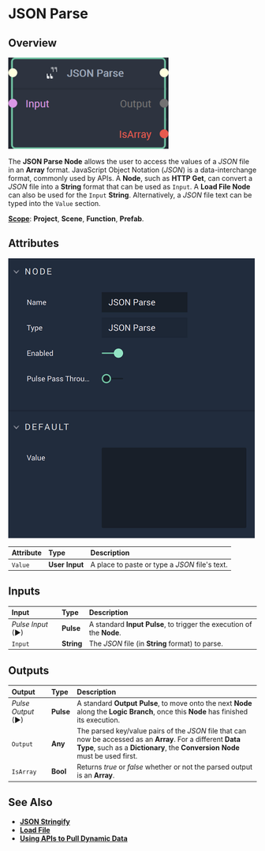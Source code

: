 # JSON Parse

## Overview

![The JSON Parse Node.](../../.gitbook/assets/jsonparsenode20241.png)

The **JSON Parse Node** allows the user to access the values of a _JSON_ file in an **Array** format. JavaScript Object Notation \(_JSON_\) is a data-interchange format, commonly used by APIs. A **Node**, such as **HTTP Get**, can convert a _JSON_ file into a **String** format that can be used as `Input`. A **Load File Node** can also be used for the `Input` **String**. Alternatively, a _JSON_ file text can be typed into the `Value` section.

[**Scope**](../overview.md#scopes): **Project**, **Scene**, **Function**, **Prefab**.

## Attributes

![The JSON Parse Node Attributes.](../../.gitbook/assets/jsonparseattributes.png)

| Attribute | Type | Description |
| :--- | :--- | :--- |
| `Value` | **User Input** | A place to paste or type a _JSON_ file's text. |

## Inputs

| Input | Type | Description |
| :--- | :--- | :--- |
| _Pulse Input_ \(►\) | **Pulse** | A standard **Input Pulse**, to trigger the execution of the **Node**. |
| `Input` | **String** | The _JSON_ file \(in **String** format\) to parse. |

## Outputs

| Output | Type | Description |
| :--- | :--- | :--- |
| _Pulse Output_ \(►\) | **Pulse** | A standard **Output Pulse**, to move onto the next **Node** along the **Logic Branch**, once this **Node** has finished its execution. |
| `Output` | **Any** | The parsed key/value pairs of the _JSON_ file that can now be accessed as an **Array**. For a different **Data Type**, such as a **Dictionary**, the **Conversion Node** must be used first. |
| `IsArray` | **Bool** | Returns *true* or *false* whether or not the parsed output is an **Array**. |

## See Also

* [**JSON Stringify**](jsonstringify.md)
* [**Load File**](../io/loadfile.md)
* [**Using APIs to Pull Dynamic Data**](https://docs.incari.com/incari-studio/v/2021.4/demo-projects/using-apis-to-pull-dynamic-data)


